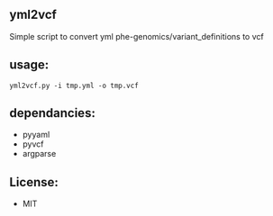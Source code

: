 ## yml2vcf
Simple script to convert yml phe-genomics/variant_definitions to vcf

## usage:
    yml2vcf.py -i tmp.yml -o tmp.vcf

## dependancies:
   - pyyaml
   - pyvcf
   - argparse
 
## License:

- MIT
